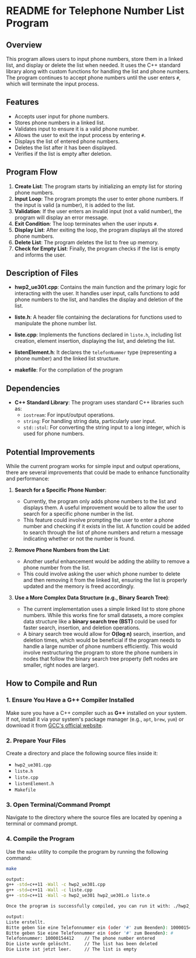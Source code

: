 # README for Telephone Number List Program

## Overview
This program allows users to input phone numbers, store them in a linked list, and display or delete the list when needed. It uses the C++ standard library along with custom functions for handling the list and phone numbers. The program continues to accept phone numbers until the user enters `#`, which will terminate the input process.

## Features
- Accepts user input for phone numbers.
- Stores phone numbers in a linked list.
- Validates input to ensure it is a valid phone number.
- Allows the user to exit the input process by entering `#`.
- Displays the list of entered phone numbers.
- Deletes the list after it has been displayed.
- Verifies if the list is empty after deletion.

## Program Flow
1. **Create List**: The program starts by initializing an empty list for storing phone numbers.
2. **Input Loop**: The program prompts the user to enter phone numbers. If the input is valid (a number), it is added to the list.
3. **Validation**: If the user enters an invalid input (not a valid number), the program will display an error message.
4. **Exit Condition**: The loop terminates when the user inputs `#`.
5. **Display List**: After exiting the loop, the program displays all the stored phone numbers.
6. **Delete List**: The program deletes the list to free up memory.
7. **Check for Empty List**: Finally, the program checks if the list is empty and informs the user.

## Description of Files

- **hwp2_ue301.cpp**: Contains the main function and the primary logic for interacting with the user. It handles user input, calls functions to add phone numbers to the list, and handles the display and deletion of the list.
  
- **liste.h**: A header file containing the declarations for functions used to manipulate the phone number list.
  
- **liste.cpp**: Implements the functions declared in `liste.h`, including list creation, element insertion, displaying the list, and deleting the list.
  
- **listenElement.h**: It declares the `telefonNummer` type (representing a phone number) and the linked list structure.
- **makefile**: For the compilation of the program
  
## Dependencies
- **C++ Standard Library**: The program uses standard C++ libraries such as:
  - `iostream`: For input/output operations.
  - `string`: For handling string data, particularly user input.
  - `std::stol`: For converting the string input to a long integer, which is used for phone numbers.

## Potential Improvements
While the current program works for simple input and output operations, there are several improvements that could be made to enhance functionality and performance:

1. **Search for a Specific Phone Number**:
   - Currently, the program only adds phone numbers to the list and displays them. A useful improvement would be to allow the user to search for a specific phone number in the list.
   - This feature could involve prompting the user to enter a phone number and checking if it exists in the list. A function could be added to search through the list of phone numbers and return a message indicating whether or not the number is found.

2. **Remove Phone Numbers from the List**:
   - Another useful enhancement would be adding the ability to remove a phone number from the list.
   - This could involve asking the user which phone number to delete and then removing it from the linked list, ensuring the list is properly updated and the memory is freed accordingly.

3. **Use a More Complex Data Structure (e.g., Binary Search Tree)**:
   - The current implementation uses a simple linked list to store phone numbers. While this works fine for small datasets, a more complex data structure like a **binary search tree (BST)** could be used for faster search, insertion, and deletion operations.
   - A binary search tree would allow for **O(log n)** search, insertion, and deletion times, which would be beneficial if the program needs to handle a large number of phone numbers efficiently. This would involve restructuring the program to store the phone numbers in nodes that follow the binary search tree property (left nodes are smaller, right nodes are larger).

## How to Compile and Run

### 1. Ensure You Have a G++ Compiler Installed

Make sure you have a C++ compiler such as **G++** installed on your system. If not, install it via your system's package manager (e.g., `apt`, `brew`, `yum`) or download it from [GCC's official website](https://gcc.gnu.org/).

### 2. Prepare Your Files

Create a directory and place the following source files inside it:
- `hwp2_ue301.cpp`
- `liste.h`
- `liste.cpp`
- `listenElement.h`
- `Makefile`

### 3. Open Terminal/Command Prompt

Navigate to the directory where the source files are located by opening a terminal or command prompt.

### 4. Compile the Program

Use the `make` utility to compile the program by running the following command:

```bash
make

output:
g++ -std=c++11 -Wall -c hwp2_ue301.cpp
g++ -std=c++11 -Wall -c liste.cpp
g++ -std=c++11 -Wall -o hwp2_ue301 hwp2_ue301.o liste.o

Once the program is successfully compiled, you can run it with: ./hwp2_ue301

output:
Liste erstellt.
Bitte geben Sie eine Telefonnummer ein (oder '#' zum Beenden): 10000154412  // Enter a telephone number
Bitte geben Sie eine Telefonnummer ein (oder '#' zum Beenden): #            // '#' to terminate the program
Telefonnummer: 10000154412    // The phone number entered
Die Liste wurde gelöscht.     // The list has been deleted
Die Liste ist jetzt leer.     // The list is empty



   

   


